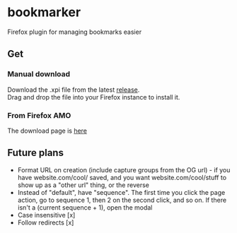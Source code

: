 # bookmarker
Firefox plugin for managing bookmarks easier

## Get
### Manual download
Download the .xpi file from the latest [release](https://github.com/TheNamlessGuy/bookmarker/releases).  
Drag and drop the file into your Firefox instance to install it.

### From Firefox AMO
The download page is [here](https://addons.mozilla.org/en-US/firefox/addon/namless-bookmarker/)

## Future plans
* Format URL on creation (include capture groups from the OG url) - if you have website.com/cool/ saved, and you want website.com/cool/stuff to show up as a "other url" thing, or the reverse
* Instead of "default", have "sequence". The first time you click the page action, go to sequence 1, then 2 on the second click, and so on. If there isn't a (current sequence + 1), open the modal
* Case insensitive [x]
* Follow redirects [x]